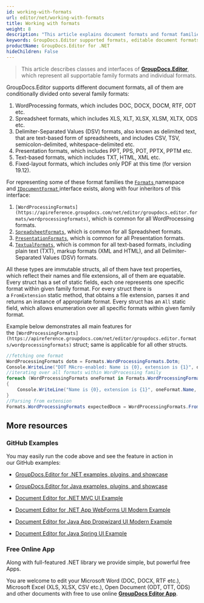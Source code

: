 ```yaml
---
id: working-with-formats
url: editor/net/working-with-formats
title: Working with formats
weight: 8
description: "This article explains document formats and format families supported by GroupDocs.Editor for .NET and how to operate them in .NET code."
keywords: GroupDocs.Editor supported formats, editable document formats
productName: GroupDocs.Editor for .NET
hideChildren: False
---
```

> This article describes classes and interfaces of [**GroupDocs.Editor**](https://products.groupdocs.com/editor/net), which represent all supportable family formats and individual formats.

GroupDocs.Editor supports different document formats, all of them are conditionally divided onto several family formats:

1.  WordProcessing formats, which includes DOC, DOCX, DOCM, RTF, ODT etc.
2.  Spreadsheet formats, which includes XLS, XLT, XLSX, XLSM, XLTX, ODS etc.
3.  Delimiter-Separated Values (DSV) formats, also known as delimited text, that are text-based form of spreadsheets, and includes CSV, TSV, semicolon-delimited, whitespace-delimited etc.
4.  Presentation formats, which includes PPT, PPS, POT, PPTX, PPTM etc.
5.  Text-based formats, which includes TXT, HTML, XML etc.
6.  Fixed-layout formats, which includes only PDF at this time (for version 19.12).

For representing some of these format families the [`Formats` ](https://apireference.groupdocs.com/net/editor/groupdocs.editor.formats/)namespace and [`IDocumentFormat` ](https://apireference.groupdocs.com/net/editor/groupdocs.editor.formats/idocumentformat)interface exists, along with four inheritors of this interface:

1.  `[WordProcessingFormats](https://apireference.groupdocs.com/net/editor/groupdocs.editor.formats/wordprocessingformats)`, which is common for all WordProcessing formats.
2.  [`SpreadsheetFormats`](https://apireference.groupdocs.com/net/editor/groupdocs.editor.formats/spreadsheetformats), which is common for all Spreadsheet formats.
3.  [`PresentationFormats`](https://apireference.groupdocs.com/net/editor/groupdocs.editor.formats/presentationformats), which is common for all Presentation formats.
4.  [`TextualFormats`](https://apireference.groupdocs.com/net/editor/groupdocs.editor.formats/textualformats), which is common for all text-based formats, including plain text (TXT), markup formats (XML and HTML), and all Delimiter-Separated Values (DSV) formats.

All these types are immutable structs, all of them have text properties, which reflect their names and file extensions, all of them are equatable. Every struct has a set of static fields, each one represents one specific format within given family format. For every struct there is a `FromExtension` static method, that obtains a file extension, parses it and returns an instance of appropriate format. Every struct has an `All` static field, which allows enumeration over all specific formats within given family format.

Example below demonstrates all main features for the `[WordProcessingFormats](https://apireference.groupdocs.com/net/editor/groupdocs.editor.formats/wordprocessingformats)` struct; same is applicable for all other structs.

```csharp
//fetching one format
WordProcessingFormats dotm = Formats.WordProcessingFormats.Dotm;
Console.WriteLine("DOT MAcro-enabled: Name is {0}, extension is {1}", dotm.Name, dotm.Extension);
//iterating over all formats within WordProcessing family
foreach (WordProcessingFormats oneFormat in Formats.WordProcessingFormats.All)
{
    Console.WriteLine("Name is {0}, extension is {1}", oneFormat.Name, oneFormat.Extension);
}
//Parsing from extension
Formats.WordProcessingFormats expectedDocm = WordProcessingFormats.FromExtension(".docm");
```

## More resources

### GitHub Examples

You may easily run the code above and see the feature in action in our GitHub examples:

*   [GroupDocs.Editor for .NET examples, plugins, and showcase](https://github.com/groupdocs-editor/GroupDocs.Editor-for-.NET)
    
*   [GroupDocs.Editor for Java examples, plugins, and showcase](https://github.com/groupdocs-editor/GroupDocs.Editor-for-Java)
    
*   [Document Editor for .NET MVC UI Example](https://github.com/groupdocs-editor/GroupDocs.Editor-for-.NET-MVC)
    
*   [Document Editor for .NET App WebForms UI Modern Example](https://github.com/groupdocs-editor/GroupDocs.Editor-for-.NET-WebForms)
    
*   [Document Editor for Java App Dropwizard UI Modern Example](https://github.com/groupdocs-editor/GroupDocs.Editor-for-Java-Dropwizard)
    
*   [Document Editor for Java Spring UI Example](https://github.com/groupdocs-editor/GroupDocs.Editor-for-Java-Spring)
    

### Free Online App

Along with full-featured .NET library we provide simple, but powerful free Apps.

You are welcome to edit your Microsoft Word (DOC, DOCX, RTF etc.), Microsoft Excel (XLS, XLSX, CSV etc.), Open Document (ODT, OTT, ODS) and other documents with free to use online **[GroupDocs Editor App](https://products.groupdocs.app/editor)**.

